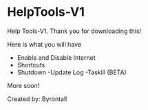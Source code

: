 # HelpTools-V1

Help Tools-V1. Thank you for downloading this! 

Here is what you will have

- Enable and Disable Internet
- Shortcuts
- Shutdown
-Update Log
-Taskill (BETA)


More soon!


Created by: Byrontall

